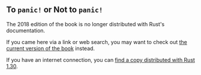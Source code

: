 ## To `panic!` or Not to `panic!`

The 2018 edition of the book is no longer distributed with Rust's documentation.

If you came here via a link or web search, you may want to check out [the current
version of the book](../ch09-03-to-panic-or-not-to-panic.md) instead.

If you have an internet connection, you can [find a copy distributed with
Rust
1.30](https://doc.rust-lang.org/1.30.0/book/2018-edition/ch09-03-to-panic-or-not-to-panic.html).